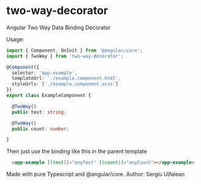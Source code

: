 # two-way-decorator
Angular Two Way Data Binding Decorator

Usage:

```typescript
import { Component, OnInit } from '@angular/core';
import { TwoWay } from 'two-way-decorator';

@Component({
  selector: 'app-example',
  templateUrl: './example.component.html',
  styleUrls: ['./example.component.scss']
})
export class ExampleComponent {

  @TwoWay()
  public text: string;

  @TwoWay()
  public count: number;

}
```

Then just use the binding like this in the parent template

```html
  <app-example [(text)]="anyText" [(count)]="anyCount"></app-example>
```

Made with pure Typescript and @angular/core.
Author: Sergiu Uifalean
